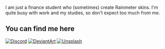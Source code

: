 I am just a finance student who (sometimes) create Rainmeter skins. I'm quite busy with work and my studies, so don't expect too much from me.

## You can find me here
[![Discord](https://img.shields.io/badge/Discord-FFFFFF?style=for-the-badge&logo=discord&logoColor=FFFFFF&color=5865F2)](https://discord.gg/xrptSaxYcr) [![DeviantArt](https://img.shields.io/badge/DeviantArt-FFFFFF?style=for-the-badge&logo=deviantart&logoColor=FFFFFF&color=05CC47)](https://www.deviantart.com/adriaanjelle) [![Unsplash](https://img.shields.io/badge/Unsplash-FFFFFF?style=for-the-badge&logo=unsplash&logoColor=FFFFFF&color=000000)](https://unsplash.com/@adriaanjelle)

